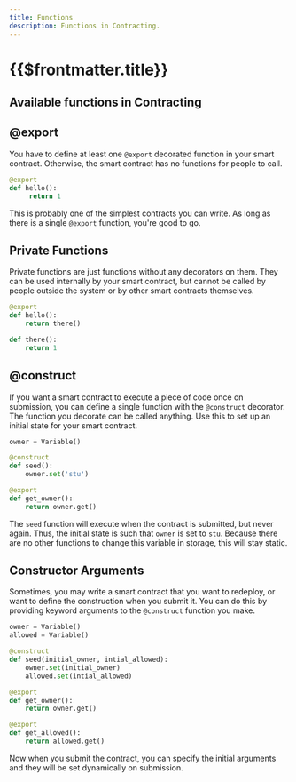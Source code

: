 ```yaml
---
title: Functions
description: Functions in Contracting.
---
```


# {{$frontmatter.title}}


## Available functions in Contracting

## @export
You have to define at least one `@export` decorated function in your smart contract. Otherwise, the smart contract has no functions for people to call.

```python
@export
def hello():
     return 1
```

This is probably one of the simplest contracts you can write. As long as there is a single `@export` function, you're good to go.

## Private Functions
Private functions are just functions without any decorators on them. They can be used internally by your smart contract, but cannot be called by people outside the system or by other smart contracts themselves.

```python
@export
def hello():
    return there()

def there():
    return 1
```

## @construct
If you want a smart contract to execute a piece of code once on submission, you can define a single function with the `@construct` decorator. The function you decorate can be called anything. Use this to set up an initial state for your smart contract.

```python
owner = Variable()

@construct
def seed():
    owner.set('stu')

@export
def get_owner():
    return owner.get()
```

The `seed` function will execute when the contract is submitted, but never again. Thus, the initial state is such that `owner` is set to `stu`. Because there are no other functions to change this variable in storage, this will stay static.

## Constructor Arguments
Sometimes, you may write a smart contract that you want to redeploy, or want to define the construction when you submit it. You can do this by providing keyword arguments to the `@construct` function you make.

```python
owner = Variable()
allowed = Variable()

@construct
def seed(initial_owner, intial_allowed):
    owner.set(initial_owner)
    allowed.set(intial_allowed)

@export
def get_owner():
    return owner.get()

@export
def get_allowed():
    return allowed.get()
```

Now when you submit the contract, you can specify the initial arguments and they will be set dynamically on submission.
